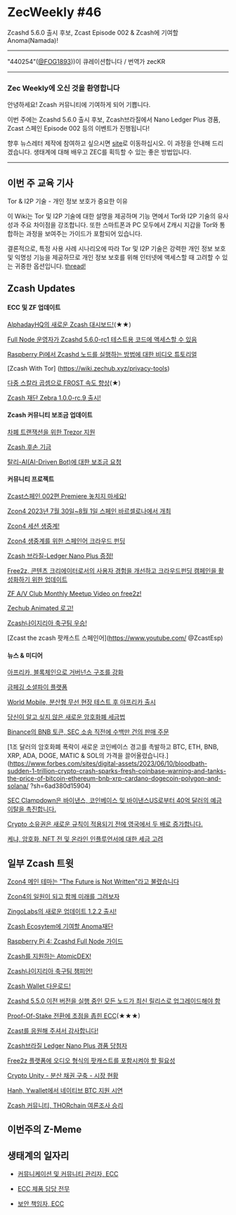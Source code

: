 # ZecWeekly #46

Zcashd 5.6.0 출시 후보, Zcast Episode 002 & Zcash에 기여할 Anoma(Namada)!

---

"440254"([@FOG1893](https://twitter.com/FOG1893)))이 큐레이션합니다 / 번역가 zecKR

---

### Zec Weekly에 오신 것을 환영합니다

안녕하세요! Zcash 커뮤니티에 기여하게 되어 기쁩니다.

이번 주에는 Zcashd 5.6.0 출시 후보, Zcash브라질에서 Nano Ledger Plus 경품, Zcast 스페인 Episode 002 등의 이벤트가 진행됩니다!

향후 뉴스레터 제작에 참여하고 싶으시면 [site](https://wiki.zechub.xyz/zecweekly-newsletter)로 이동하십시오. 이 과정을 안내해 드리겠습니다. 생태계에 대해 배우고 ZEC를 획득할 수 있는 좋은 방법입니다.

---

## 이번 주 교육 기사

Tor & I2P 기술 - 개인 정보 보호가 중요한 이유

이 Wiki는 Tor 및 I2P 기술에 대한 설명을 제공하며 기능 면에서 Tor와 I2P 기술의 유사성과 주요 차이점을 강조합니다.
또한 스마트폰과 PC 모두에서 Z캐시 지갑을 Tor와 통합하는 과정을 보여주는 가이드가 포함되어 있습니다.

결론적으로, 특정 사용 사례 시나리오에 따라 Tor 및 I2P 기술은 강력한 개인 정보 보호 및 익명성 기능을 제공하므로 개인 정보 보호를 위해 인터넷에 액세스할 때 고려할 수 있는 귀중한 옵션입니다. [thread!](https://wiki.zechub.xyz/privacy-tools/tor-i2p-technologies)


## Zcash Updates

#### ECC 및 ZF 업데이트

[AlphadayHQ의 새로운 Zcash 대시보드!](https://app.alphaday.com/b/zcash)(★★)

[Full Node 운영자가 Zcashd 5.6.0-rc1 테스트용 코드에 액세스할 수 있음](https://forum.zcashcommunity.com/t/all-ecc-teams-focused-on-wallet-performance/42860/85)

[Raspberry Pi에서 Zcashd 노드를 실행하는 방법에 대한 비디오 튜토리얼](https://www.youtube.com/watch?v=SGYrzhs1l2k)

[Zcash With Tor] (https://wiki.zechub.xyz/privacy-tools)

[다중 스칼라 곱셈으로 FROST 속도 향상](https://zfnd.org/speeding-up-frost-with-multi-scalar-multiplication/)(★)

[Zcash 재단 Zebra 1.0.0-rc.9 출시!](https://github.com/ZcashFoundation/zebra/releases/tag/v1.0.0-rc.9)



#### Zcash 커뮤니티 보조금 업데이트

[차폐 트랜잭션을 위한 Trezor 지원](https://forum.zcashcommunity.com/t/trezor-support-for-zcash-shielded-transactions/39420/63)

[Zcash 후손 기금](https://forum.zcashcommunity.com/t/the-zcash-posterity-fund/42703/58)

[탈리-AI(AI-Driven Bot)에 대한 보조금 요청](https://forum.zcashcommunity.com/t/grant-request-tali-ai-ai-driven-bot-designed-to-enhance-developer-relations/44830)



#### 커뮤니티 프로젝트

[Zcast스페인 002편 Premiere 놓치지 마세요!](https://www.youtube.com/watch?v=eOQUsFLERGI)

[Zcon4 2023년 7월 30일~8월 1일 스페인 바르셀로나에서 개최](https://zfnd.org/zcon4/)

[Zcon4 세션 생중계!](https://www.youtube.com/channel/UCi01v05DNTUEC_eB0c9rpgQ)

[Zcon4 생중계를 위한 스페인어 크라우드 펀딩](https://free2z.com/robmarn/zpage/zcon4-in-the-home)

[Zcash 브라질-Ledger Nano Plus 증정!](https://twitter.com/zcashbrazil/status/1656808623920541696?s=20)

[Free2z, 콘텐츠 크리에이터로서의 사용자 경험을 개선하고 크라우드펀딩 캠페인을 활성화하기 위한 업데이트](https://twitter.com/zcashesp/status/1666161030840590341?s=20)

[ZF A/V Club Monthly Meetup Video on free2z!](https://free2z.com/ZFAVClub/zpage/podcasting-for-privacy-insights-from-zcash-foundation-audiovisual-club-april-2023)

[Zechub Animated 로고!](https://twitter.com/ZFAVClub/status/1667120468904538116?s=20)

[Zcash나이지리아 축구팀 우승!](https://twitter.com/ZcashNigeria/status/1666812431023362049?s=20)

[Zcast the zcash 팟캐스트 스페인어](https://www.youtube.com/ @ZcastEsp)



#### 뉴스 & 미디어

[아프리카, 블록체인으로 거버넌스 구조를 강화](https://guardian.ng/technology/africa-can-enhance-governance-structures-with-blockchain-says-jassy-kabanihiza-ebwanyu/)

[금페깅 소셜파이 플랫폼](https://cointelegraph.com/news/a-missing-link-in-social-giving-a-socialfi-platform-based-on-the-gold-standard)

[World Mobile, 분산형 무선 현장 테스트 후 아프리카 출시](https://cointelegraph.com/news/world-mobile-eyes-african-rollout-after-decentralized-wireless-field-tests)

[당신이 알고 싶지 않은 새로운 암호화폐 세금법](https://www.coindesk.com/consensus-magazine/2023/06/09/the-new-crypto-bill-gary-gensler-doesnt-want-you-to-know-about/)

[Binance의 BNB 토큰, SEC 소송 직전에 수백만 건의 판매 주문](https://www.coindesk.com/markets/2023/06/09/binances-bnb-token-saw-millions-in-sell-orders-right-before-sec-lawsuits/)

[1조 달러의 암호화폐 폭락이 새로운 코인베이스 경고를 촉발하고 BTC, ETH, BNB, XRP, ADA, DOGE, MATIC & SOL의 가격을 끌어올렸습니다.](https://www.forbes.com/sites/digital-assets/2023/06/10/bloodbath-sudden-1-trillion-crypto-crash-sparks-fresh-coinbase-warning-and-tanks-the-price-of-bitcoin-ethereum-bnb-xrp-cardano-dogecoin-polygon-and-solana/ ?sh=6ad380d15904)

[SEC Clampdown은 바이낸스, 코인베이스 및 바이낸스US로부터 40억 달러의 예금 이탈을 촉진합니다.](https://www.coindesk.com/markets/2023/06/09/sec-clampdown-spurs-4b-deposit-flight-from-binance-coinbase-and-binanceus/)

[Crypto 소유권은 새로운 규칙이 적용되기 전에 영국에서 두 배로 증가합니다.](https://www.ft.com/content/0de17dc3-5f70-45c2-a933-2f914bac32d2)

[케냐, 암호화, NFT 전 및 온라인 인플루언서에 대한 세금 고려](https://cointelegraph.com/news/kenya-considers-tax-on-crypto-nft-transfers-and-online-influencers)



## 일부 Zcash 트윗

[Zcon4 메인 테마는 "The Future is Not Written"라고 불렸습니다](https://twitter.com/AuraBritoSM/status/1666958646033383427?s=20)

[Zcon4의 일원이 되고 함께 미래를 그려보자](https://zcashesp.com/que-es-la-zcon-y-como-puedes-ser-parte-de-ella/)

[ZingoLabs의 새로운 업데이트 1.2.2 출시!](https://twitter.com/zcashbrazil/status/1666520291919425536?s=20)

[Zcash Ecosytem에 기여할 Anoma재단](https://twitter.com/namada/status/1666837490995527681?s=20)

[Raspberry Pi 4: Zcashd Full Node 가이드](https://twitter.com/ZecHub/status/1667216993961820162?s=20)

[Zcash를 지원하는 AtomicDEX!](https://twitter.com/zcashesp/status/1666959727782232066?s=20)

[Zcash나이지리아 축구팀 챔피언!](https://twitter.com/ZcashNigeria/status/1666817932905828357?s=20)

[Zcash Wallet 다운로드!](https://twitter.com/ZecHub/status/1666127648358031360?s=20)

[Zcashd 5.5.0 이전 버전을 실행 중인 모든 노드가 최신 릴리스로 업그레이드해야 함](https://twitter.com/RuZcash/status/1666882209817427969?s=20)

[Proof-Of-Stake 전환에 초점을 좁힌 ECC](https://twitter.com/ElectricCoinCo/status/1666877488146808847?s=20)(★★★)

[Zcast를 응원해 주셔서 감사합니다!](https://twitter.com/ZcastEsp/status/1666991695362179072?s=20)

[Zcash브라질 Ledger Nano Plus 경품 당첨자](https://twitter.com/zcashbrazil/status/1667310298439589888?s=20)

[Free2z 플랫폼에 오디오 형식의 팟캐스트를 포함시켜야 할 필요성](https://twitter.com/mbbevilacqua/status/1666590725222400000?s=20)

[Crypto Unity - 분산 채권 구축 - 시장 현황](https://www.youtube.com/watch?v=CPQpP7K6EN8)

[Hanh, Ywallet에서 네이티브 BTC 지원 시연](https://twitter.com/hhanh072/status/1667050064978792448)

[Zcash 커뮤니티, THORchain 여론조사 승리](https://twitter.com/ello_matty/status/1666068107188682752)


## 이번주의 Z-Meme



## 생태계의 일자리

- [커뮤니케이션 및 커뮤니티 관리자, ECC](https://apply.workable.com/electric-coin-company/j/0EB27EE759/)

- [ECC 제품 담당 전무](https://apply.workable.com/electric-coin-company/j/6ACEC09B90/)

- [보안 책임자, ECC](https://apply.workable.com/electric-coin-company/j/E68A4C20E2/)

